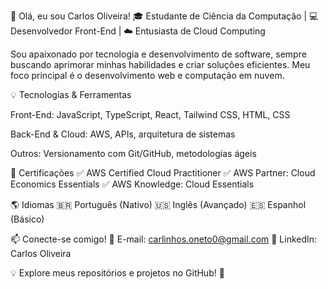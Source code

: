 👋 Olá, eu sou Carlos Oliveira!
🎓 Estudante de Ciência da Computação | 💻 Desenvolvedor Front-End | ☁️ Entusiasta de Cloud Computing

Sou apaixonado por tecnologia e desenvolvimento de software, sempre buscando aprimorar minhas habilidades e criar soluções eficientes. Meu foco principal é o desenvolvimento web e computação em nuvem.

💡 Tecnologias & Ferramentas

Front-End: JavaScript, TypeScript, React, Tailwind CSS, HTML, CSS

Back-End & Cloud: AWS, APIs, arquitetura de sistemas

Outros: Versionamento com Git/GitHub, metodologias ágeis

📜 Certificações
✅ AWS Certified Cloud Practitioner
✅ AWS Partner: Cloud Economics Essentials
✅ AWS Knowledge: Cloud Essentials

🌎 Idiomas
🇧🇷 Português (Nativo)
🇺🇸 Inglês (Avançado)
🇪🇸 Espanhol (Básico)

📫 Conecte-se comigo!
📧 E-mail: carlinhos.oneto0@gmail.com
🔗 LinkedIn: Carlos Oliveira

💡 Explore meus repositórios e projetos no GitHub! 🚀
